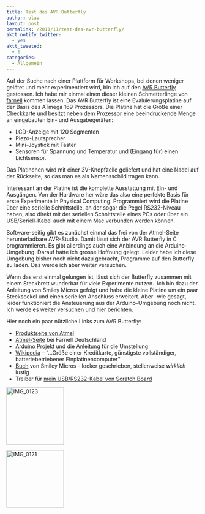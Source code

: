 ```yaml
---
title: Test des AVR Butterfly
author: olav
layout: post
permalink: /2011/11/test-des-avr-butterfly/
aktt_notify_twitter:
  - yes
aktt_tweeted:
  - 1
categories:
  - Allgemein
---
```

Auf der Suche nach einer Plattform für Workshops, bei denen weniger gelötet und mehr experimentiert wird, bin ich auf den [AVR Butterfly][1] gestossen. Ich habe mir einmal einen dieser kleinen Schmetterlinge von [farnell][2] kommen lassen. Das AVR Butterfly ist eine Evaluierungsplatine auf der Basis des ATmega 169 Prozessors. Die Platine hat die Größe einer Checkkarte und besitzt neben dem Prozessor eine beeindruckende Menge an eingebauten Ein- und Ausgabegeräten:

  * LCD-Anzeige mit 120 Segmenten
  * Piezo-Lautsprecher
  * Mini-Joystick mit Taster
  * Sensoren für Spannung und Temperatur und (Eingang für) einen Lichtsensor.

Das Platinchen wird mit einer 3V-Knopfzelle geliefert und hat eine Nadel auf der Rückseite, so das man es als Namensschild tragen kann.

Interessant an der Platine ist die komplette Ausstattung mit Ein- und Ausgängen. Von der Hardware her wäre das also eine perfekte Basis für erste Experimente in Physical Computing. Programmiert wird die Platine über eine serielle Schnittstelle, an der sogar die Pegel RS232-Niveau haben, also direkt mit der seriellen Schnittstelle eines PCs oder über ein USB/Seriell-Kabel auch mit einem Mac verbunden werden können.

Software-seitig gibt es zunächst einmal das frei von der Atmel-Seite herunterladbare AVR-Studio. Damit lässt sich der AVR Butterfly in C programmieren. Es gibt allerdings auch eine Anbindung an die Arduino-Umgebung. Darauf hatte ich grosse Hoffnung gelegt. Leider habe ich diese Umgebung bisher noch nicht dazu gebracht, Programme auf den Butterfly zu laden. Das werde ich aber weiter versuchen.

Wenn das erst einmal gelungen ist, lässt sich der Butterfly zusammen mit einem Steckbrett wunderbar für viele Experimente nutzen.  Ich bin dazu der Anleitung von Smiley Micros gefolgt und habe die kleine Platine um ein paar Stecksockel und einen seriellen Anschluss erweitert. Aber -wie gesagt, leider funktioniert die Ansteuerung aus der Arduino-Umgebung noch nicht. Ich werde es weiter versuchen und hier berichten.

Hier noch ein paar nützliche Links zum AVR Butterfly:

  * [Produktseite von Atmel][3]
  * [Atmel-Seite][4] bei Farnell Deutschland
  * [Arduino Projekt][5] und die [Anleitung][6] für die Umstellung
  * [Wikipedia][7] &#8211; &#8220;&#8230;Größe einer Kreditkarte, günstigste vollständiger, batteriebetriebener Einplatinencomputer&#8221;
  * [Buch][8] von Smiley Micros &#8211; locker geschrieben, stellenweise *wirklich* lustig
  * Treiber für [mein USB/RS232-Kabel von Scratch Board][9]

<!-- see gallery_shortcode() in wp-includes/media.php -->

<div id='gallery-14' class='gallery galleryid-662 gallery-columns-2 gallery-size-thumbnail'>
  <dl class='gallery-item'>
    <dt class='gallery-icon'>
      <a href='http://wp-tinkerthon.vm.lst.pm/wp-content/uploads/2011/11/IMG_0123-e1321580034203.jpg' rel="lightbox[662]" title="Test des AVR Butterfly"><img width="150" height="150" src="http://wp-tinkerthon.vm.lst.pm/wp-content/uploads/2011/11/IMG_0123-150x150.jpg" class="attachment-thumbnail" alt="IMG_0123" /></a>
    </dt>
  </dl>
  
  <dl class='gallery-item'>
    <dt class='gallery-icon'>
      <a href='http://wp-tinkerthon.vm.lst.pm/wp-content/uploads/2011/11/IMG_0121-e1321580055516.jpg' rel="lightbox[662]" title="Test des AVR Butterfly"><img width="150" height="150" src="http://wp-tinkerthon.vm.lst.pm/wp-content/uploads/2011/11/IMG_0121-150x150.jpg" class="attachment-thumbnail" alt="IMG_0121" /></a>
    </dt>
  </dl>
  
  <br style="clear: both" /> <br style='clear: both;' />
</div>

&nbsp;

&nbsp;

&nbsp;

&nbsp;

 [1]: http://de.farnell.com/atmel/atavrbfly/demo-evaluation-kit-for-atmega169/dp/4745061
 [2]: http://de.farnell.com
 [3]: http://www.atmel.com/dyn/products/tools_card.asp?tool_id=3146
 [4]: http://de.farnell.com/atmel/
 [5]: http://code.google.com/p/butteruino/
 [6]: http://www.arduino.cc/cgi-bin/yabb2/YaBB.pl?num=1222630663
 [7]: http://en.wikipedia.org/wiki/AVR_Butterfly
 [8]: http://www.smileymicros.com/index.php?module=pagemaster&PAGE_user_op=view_page&PAGE_id=41
 [9]: http://www.prolific.com.tw/eng/downloads.asp?ID=31